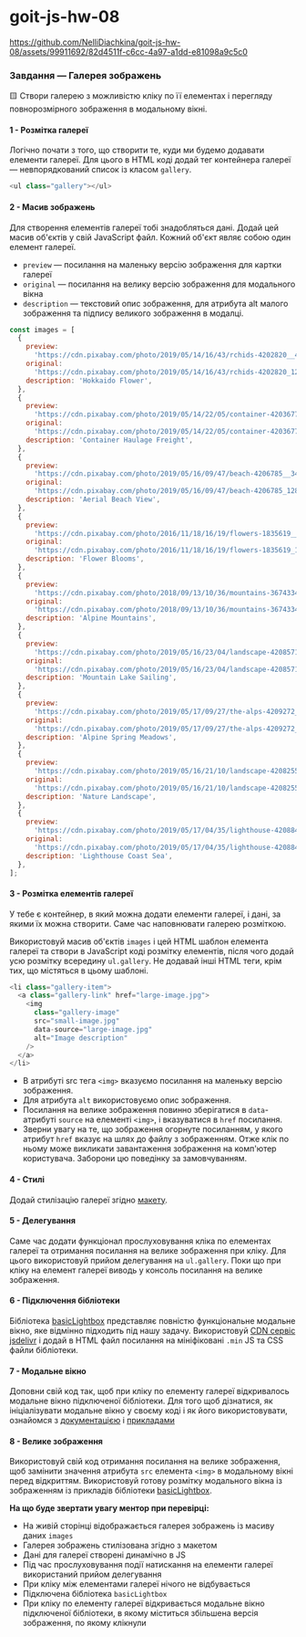 # goit-js-hw-08

https://github.com/NelliDiachkina/goit-js-hw-08/assets/99911692/82d4511f-c6cc-4a97-a1dd-e81098a9c5c0

### Завдання — Галерея зображень

🟨 Створи галерею з можливістю кліку по її елементах і перегляду повнорозмірного
зображення в модальному вікні.

#### 1 - Розмітка галереї

Логічно почати з того, що створити те, куди ми будемо додавати елементи галереї.
Для цього в HTML коді додай тег контейнера галереї — невпорядкований список із
класом `gallery`.

```javascript
<ul class="gallery"></ul>
```

#### 2 - Масив зображень

Для створення елементів галереї тобі знадобляться дані. Додай цей масив об'єктів
у свій JavaScript файл. Кожний об'єкт являє собою один елемент галереї.

- `preview` — посилання на маленьку версію зображення для картки галереї
- `original` — посилання на велику версію зображення для модального вікна
- `description` — текстовий опис зображення, для атрибута alt малого зображення
  та підпису великого зображення в модалці.

```javascript
const images = [
  {
    preview:
      'https://cdn.pixabay.com/photo/2019/05/14/16/43/rchids-4202820__480.jpg',
    original:
      'https://cdn.pixabay.com/photo/2019/05/14/16/43/rchids-4202820_1280.jpg',
    description: 'Hokkaido Flower',
  },
  {
    preview:
      'https://cdn.pixabay.com/photo/2019/05/14/22/05/container-4203677__340.jpg',
    original:
      'https://cdn.pixabay.com/photo/2019/05/14/22/05/container-4203677_1280.jpg',
    description: 'Container Haulage Freight',
  },
  {
    preview:
      'https://cdn.pixabay.com/photo/2019/05/16/09/47/beach-4206785__340.jpg',
    original:
      'https://cdn.pixabay.com/photo/2019/05/16/09/47/beach-4206785_1280.jpg',
    description: 'Aerial Beach View',
  },
  {
    preview:
      'https://cdn.pixabay.com/photo/2016/11/18/16/19/flowers-1835619__340.jpg',
    original:
      'https://cdn.pixabay.com/photo/2016/11/18/16/19/flowers-1835619_1280.jpg',
    description: 'Flower Blooms',
  },
  {
    preview:
      'https://cdn.pixabay.com/photo/2018/09/13/10/36/mountains-3674334__340.jpg',
    original:
      'https://cdn.pixabay.com/photo/2018/09/13/10/36/mountains-3674334_1280.jpg',
    description: 'Alpine Mountains',
  },
  {
    preview:
      'https://cdn.pixabay.com/photo/2019/05/16/23/04/landscape-4208571__340.jpg',
    original:
      'https://cdn.pixabay.com/photo/2019/05/16/23/04/landscape-4208571_1280.jpg',
    description: 'Mountain Lake Sailing',
  },
  {
    preview:
      'https://cdn.pixabay.com/photo/2019/05/17/09/27/the-alps-4209272__340.jpg',
    original:
      'https://cdn.pixabay.com/photo/2019/05/17/09/27/the-alps-4209272_1280.jpg',
    description: 'Alpine Spring Meadows',
  },
  {
    preview:
      'https://cdn.pixabay.com/photo/2019/05/16/21/10/landscape-4208255__340.jpg',
    original:
      'https://cdn.pixabay.com/photo/2019/05/16/21/10/landscape-4208255_1280.jpg',
    description: 'Nature Landscape',
  },
  {
    preview:
      'https://cdn.pixabay.com/photo/2019/05/17/04/35/lighthouse-4208843__340.jpg',
    original:
      'https://cdn.pixabay.com/photo/2019/05/17/04/35/lighthouse-4208843_1280.jpg',
    description: 'Lighthouse Coast Sea',
  },
];
```

#### 3 - Розмітка елементів галереї

У тебе є контейнер, в який можна додати елементи галереї, і дані, за якими їх
можна створити. Саме час наповнювати галерею розміткою.

Використовуй масив об'єктів `images` і цей HTML шаблон елемента галереї та
створи в JavaScript коді розмітку елементів, після чого додай усю розмітку
всередину `ul.gallery`. Не додавай інші HTML теги, крім тих, що містяться в
цьому шаблоні.

```javascript
<li class="gallery-item">
  <a class="gallery-link" href="large-image.jpg">
    <img
      class="gallery-image"
      src="small-image.jpg"
      data-source="large-image.jpg"
      alt="Image description"
    />
  </a>
</li>
```

- В атрибуті src тега `<img>` вказуємо посилання на маленьку версію зображення.
- Для атрибута `alt` використовуємо опис зображення.
- Посилання на велике зображення повинно зберігатися в `data`-атрибуті `source`
  на елементі `<img>`, і вказуватися в `href` посилання.
- Зверни увагу на те, що зображення огорнуте посиланням, у якого атрибут `href`
  вказує на шлях до файлу з зображенням. Отже клік по ньому може викликати
  завантаження зображення на комп'ютер користувача. Заборони цю поведінку за
  замовчуванням.

#### 4 - Стилі

Додай стилізацію галереї згідно
[макету](https://www.figma.com/file/m8k9NQV7qZrtYDCvxfD68B/%D0%94%D0%97-JavaScript?type=design&node-id=3-941&mode=design&t=A6URnIB9y06qZtCN-0).

#### 5 - Делегування

Саме час додати функціонал прослуховування кліка по елементах галереї та
отримання посилання на велике зображення при кліку. Для цього використовуй
прийом делегування на `ul.gallery`. Поки що при кліку на елемент галереї виводь
у консоль посилання на велике зображення.

#### 6 - Підключення бібліотеки

Бібліотека
[basicLightbox](https://github.com/electerious/basicLightbox/tree/master)
представляє повністю функціональне модальне вікно, яке відмінно підходить під
нашу задачу. Використовуй
[CDN сервіс jsdelivr](https://www.jsdelivr.com/package/npm/basiclightbox?path=dist)
і додай в HTML файл посилання на мініфіковані `.min` JS та CSS файли бібліотеки.

#### 7 - Модальне вікно

Доповни свій код так, щоб при кліку по елементу галереї відкривалось модальне
вікно підключеної бібліотеки. Для того щоб дізнатися, як ініціалізувати модальне
вікно у своєму коді і як його використовувати, ознайомся з
[документацією](https://github.com/electerious/basicLightbox#readme) і
[прикладами](https://basiclightbox.electerious.com/)

#### 8 - Велике зображення

Використовуй свій код отримання посилання на велике зображення, щоб замінити
значення атрибута `src` елемента `<img>` в модальному вікні перед відкриттям.
Використовуй готову розмітку модального вікна із зображенням із прикладів
бібліотеки [basicLightbox](https://basiclightbox.electerious.com/).

**На що буде звертати увагу ментор при перевірці:**

- На живій сторінці відображається галерея зображень із масиву даних `images`
- Галерея зображень стилізована згідно з макетом
- Дані для галереї створені динамічно в JS
- Під час прослуховування події натискання на елементи галереї використаний
  прийом делегування
- При кліку між елементами галереї нічого не відбувається
- Підключена бібліотека `basicLightbox`
- При кліку по елементу галереї відкривається модальне вікно підключеної
  бібліотеки, в якому міститься збільшена версія зображення, по якому клікнули
